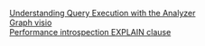 [Understanding Query Execution with the Analyzer](https://clickhouse.com/docs/en/guides/developer/understanding-query-execution-with-the-analyzer)  
[Graph visio](https://dreampuf.github.io/GraphvizOnline)   
[Performance introspection EXPLAIN clause](https://www.youtube.com/watch?v=hP6G2Nlz_cA)
